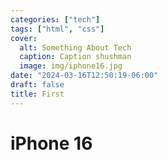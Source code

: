 ```yaml
---
categories: ["tech"]
tags: ["html", "css"]
cover:
  alt: Something About Tech
  caption: Caption shushman
  image: img/iphone16.jpg
date: "2024-03-16T12:50:19-06:00"
draft: false
title: First
---
```


# iPhone 16
